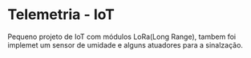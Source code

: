# Telemetria - IoT 
Pequeno projeto de IoT com módulos LoRa(Long Range), tambem foi implemet um sensor de umidade e alguns atuadores para a sinalzação.
